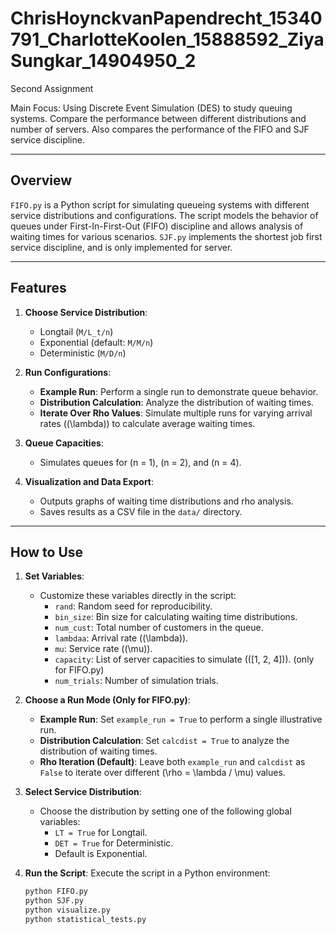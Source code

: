# ChrisHoynckvanPapendrecht_15340791_CharlotteKoolen_15888592_ZiyaSungkar_14904950_2
Second Assignment

Main Focus: Using Discrete Event Simulation (DES) to study queuing systems. Compare the performance between different distributions and number of servers. Also compares the performance of the FIFO and SJF service discipline. 

---

## Overview
`FIFO.py` is a Python script for simulating queueing systems with different service distributions and configurations. The script models the behavior of queues under First-In-First-Out (FIFO) discipline and allows analysis of waiting times for various scenarios.
`SJF.py` implements the shortest job first service discipline, and is only implemented for server. 

---

## Features
1. **Choose Service Distribution**:
   - Longtail (`M/L_t/n`)
   - Exponential (default: `M/M/n`)
   - Deterministic (`M/D/n`)

2. **Run Configurations**:
   - **Example Run**: Perform a single run to demonstrate queue behavior.
   - **Distribution Calculation**: Analyze the distribution of waiting times.
   - **Iterate Over Rho Values**: Simulate multiple runs for varying arrival rates (\(\lambda\)) to calculate average waiting times.

3. **Queue Capacities**:
   - Simulates queues for \(n = 1\), \(n = 2\), and \(n = 4\).

4. **Visualization and Data Export**:
   - Outputs graphs of waiting time distributions and rho analysis.
   - Saves results as a CSV file in the `data/` directory.

---

## How to Use
1. **Set Variables**:
   - Customize these variables directly in the script:
     - `rand`: Random seed for reproducibility.
     - `bin_size`: Bin size for calculating waiting time distributions.
     - `num_cust`: Total number of customers in the queue.
     - `lambdaa`: Arrival rate (\(\lambda\)).
     - `mu`: Service rate (\(\mu\)).
     - `capacity`: List of server capacities to simulate (\([1, 2, 4]\)). (only for FIFO.py)
     - `num_trials`: Number of simulation trials.

2. **Choose a Run Mode (Only for FIFO.py)**:
   - **Example Run**: Set `example_run = True` to perform a single illustrative run.
   - **Distribution Calculation**: Set `calcdist = True` to analyze the distribution of waiting times.
   - **Rho Iteration (Default)**: Leave both `example_run` and `calcdist` as `False` to iterate over different \(\rho = \lambda / \mu\) values.

3. **Select Service Distribution**:
   - Choose the distribution by setting one of the following global variables:
     - `LT = True` for Longtail.
     - `DET = True` for Deterministic.
     - Default is Exponential.

4. **Run the Script**:
   Execute the script in a Python environment:
   ```bash
   python FIFO.py
   python SJF.py
   python visualize.py
   python statistical_tests.py
